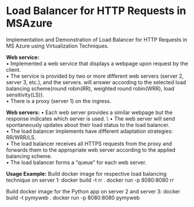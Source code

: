 # Load Balancer for HTTP Requests in MSAzure
  Implementation and Demonstration of Load Balancer for HTTP Requests in MS Azure using Virtualization Techniques. 
  
 **Web service:** \
• Implemented a web service that displays a webpage upon request by the client. \
• The service is provided by two or more different web servers (server 2, server 3, etc.), and the servers.
will answer according to the selected load balancing scheme(round robin(RR), weighted round robin(WRR), load sensitivity(LS)). \
• There is a proxy (server 1) on the ingress. 

**Web servers:**
• Each web server provides a similar webpage but the response indicates which server is used. \ 
• The web server will send spontaneously updates about their load status to the load balancer. \
• The load balancer implements have different adaptation strategies: RR/WRR/LS. \
• The load balancer receives all HTTPS requests from the proxy and forwards them to the appropriate web server according to the applied balancing scheme. \
• The load balancer forms a “queue” for each web server. 

**Usage Example:**
Build docker image for respective load balancing technique on server 1:
docker build -t rr .
docker run -p 8080:8080 rr

Build docker image for the Python app on server 2 and server 3:
docker build -t pymyweb .
docker run -p 8080:8080 pymyweb

